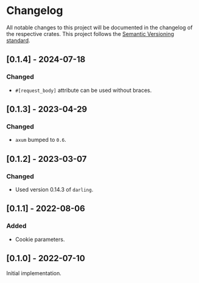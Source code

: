 # Changelog
All notable changes to this project will be documented in the changelog of the respective crates.
This project follows the [Semantic Versioning standard](https://semver.org/).


## [0.1.4] - 2024-07-18
### Changed
 - `#[request_body]` attribute can be used without braces.


## [0.1.3] - 2023-04-29
### Changed
 - `axum` bumped to `0.6`.


## [0.1.2] - 2023-03-07
### Changed
 - Used version 0.14.3 of `darling`.


## [0.1.1] - 2022-08-06
### Added
 - Cookie parameters.


## [0.1.0] - 2022-07-10
Initial implementation.
